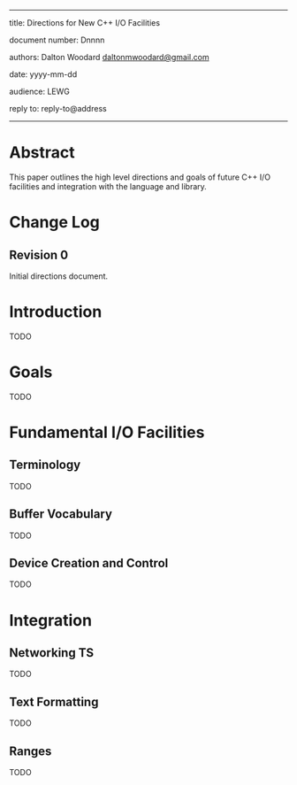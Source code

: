 ----------------    -----------------------------------------
title:              Directions for New C++ I/O Facilities

document number:    Dnnnn

authors:            Dalton Woodard <daltonmwoodard@gmail.com>

date:               yyyy-mm-dd

audience:           LEWG

reply to:           reply-to@address

-------------------------------------------------------------

# Abstract
This paper outlines the high level directions and goals of future C++ I/O facilities and integration with the language and library.

# Change Log

## Revision 0
Initial directions document.

# Introduction
TODO

# Goals
TODO

# Fundamental I/O Facilities

## Terminology
TODO

## Buffer Vocabulary
TODO

## Device Creation and Control
TODO

# Integration

## Networking TS
TODO

## Text Formatting
TODO

## Ranges
TODO

